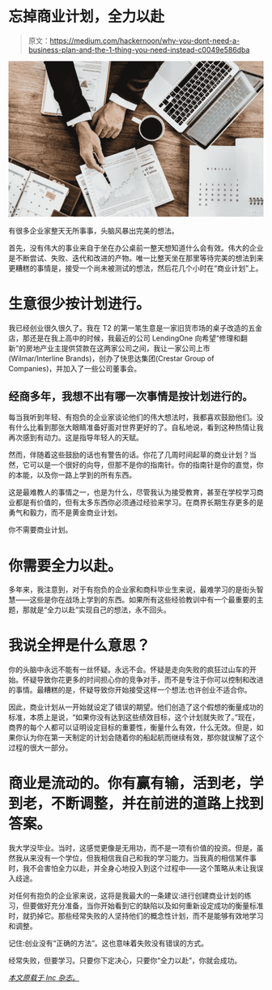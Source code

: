 # 忘掉商业计划，全力以赴

> 原文：<https://medium.com/hackernoon/why-you-dont-need-a-business-plan-and-the-1-thing-you-need-instead-c0049e586dba>

![](img/f4c44deaa8658255a133eddb99c14389.png)

有很多企业家整天无所事事，头脑风暴出完美的想法。

首先，没有伟大的事业来自于坐在办公桌前一整天想知道什么会有效。伟大的企业是不断尝试、失败、迭代和改进的产物。唯一比整天坐在那里等待完美的想法到来更糟糕的事情是，接受一个尚未被测试的想法，然后花几个小时在“商业计划”上。

# 生意很少按计划进行。

我已经创业很久很久了。我在 T2 的第一笔生意是一家旧货市场的桌子改造的五金店，那还是在我上高中的时候，我最近的公司 LendingOne 向希望“修理和翻新”的房地产业主提供贷款在这两家公司之间，我让一家公司上市(Wilmar/Interline Brands)，创办了快思达集团(Crestar Group of Companies)，并加入了一些公司董事会。

## 经商多年，我想不出有哪一次事情是按计划进行的。

每当我听到年轻、有抱负的企业家谈论他们的伟大想法时，我都喜欢鼓励他们。没有什么比看到那张大眼睛准备好面对世界更好的了。自私地说，看到这种热情让我再次感到有动力。这是指导年轻人的天赋。

然而，伴随着这些鼓励的话也有警告的话。你花了几周时间起草的商业计划？当然，它可以是一个很好的向导，但那不是你的指南针。你的指南针是你的直觉，你的本能，以及你一路上学到的所有东西。

这是最难教人的事情之一，也是为什么，尽管我认为接受教育，甚至在学校学习商业都是有价值的，但有太多东西你必须通过经验来学习。在商界长期生存更多的是勇气和毅力，而不是黄金商业计划。

你不需要商业计划。

# 你需要全力以赴。

多年来，我注意到，对于有抱负的企业家和商科毕业生来说，最难学习的是街头智慧——这些是你在战场上学到的东西。如果所有这些经验教训中有一个最重要的主题，那就是“全力以赴”实现自己的想法，永不回头。

# 我说全押是什么意思？

你的头脑中永远不能有一丝怀疑。永远不会。怀疑是走向失败的疯狂过山车的开始。怀疑导致你花更多的时间担心你的竞争对手，而不是专注于你可以控制和改进的事情。最糟糕的是，怀疑导致你开始接受这样一个想法:也许创业不适合你。

因此，商业计划从一开始就设定了错误的期望。他们创造了这个假想的衡量成功的标准，本质上是说，“如果你没有达到这些绩效目标，这个计划就失败了。”现在，商界的每个人都可以证明设定目标的重要性，衡量什么有效，什么无效。但是，如果你认为你在第一天制定的计划会随着你的船起航而继续有效，那你就误解了这个过程的很大一部分。

# 商业是流动的。你有赢有输，活到老，学到老，不断调整，并在前进的道路上找到答案。

我大学没毕业。当时，这感觉更像是无用功，而不是一项有价值的投资。但是，虽然我从来没有一个学位，但我相信我自己和我的学习能力。当我真的相信某件事时，我不会害怕全力以赴，并全身心地投入到这个过程中——这个策略从未让我误入歧途。

对任何有抱负的企业家来说，这将是我最大的一条建议:进行创建商业计划的练习，但要做好充分准备，当你开始看到它的缺陷以及如何重新设定成功的衡量标准时，就扔掉它。那些经常失败的人坚持他们的概念性计划，而不是能够有效地学习和调整。

记住:创业没有“正确的方法”。这也意味着失败没有错误的方式。

经常失败，但要学习。只要你下定决心，只要你“全力以赴”，你就会成功。

[*本文原载于 Inc 杂志。*](https://www.inc.com/bill-green/why-you-dont-need-a-business-plan-1-thing-you-need-instead.html)